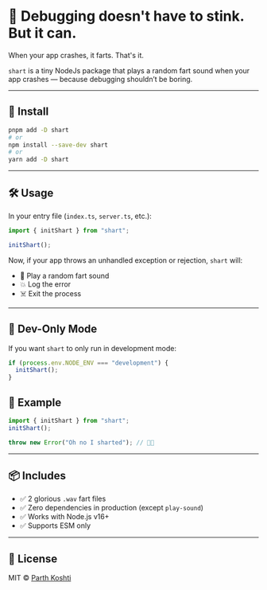 # 🐛 Debugging doesn't have to stink. But it can.

When your app crashes, it farts. That's it.

`shart` is a tiny NodeJs package that plays a random fart sound when your app crashes — because debugging shouldn’t be boring.

---

## 🚀 Install

```bash
pnpm add -D shart
# or
npm install --save-dev shart
# or
yarn add -D shart
```

---

## 🛠 Usage

In your entry file (`index.ts`, `server.ts`, etc.):

```ts
import { initShart } from "shart";

initShart();
```

Now, if your app throws an unhandled exception or rejection, `shart` will:

- 💨 Play a random fart sound
- 💥 Log the error
- ☠️ Exit the process

---

## 🌱 Dev-Only Mode

If you want `shart` to only run in development mode:

```ts
if (process.env.NODE_ENV === "development") {
  initShart();
}
```

## 🧪 Example

```ts
import { initShart } from "shart";
initShart();

throw new Error("Oh no I sharted"); // 💩💨
```

---

## 📦 Includes

- ✅ 2 glorious `.wav` fart files
- ✅ Zero dependencies in production (except `play-sound`)
- ✅ Works with Node.js v16+
- ✅ Supports ESM only

---

## 📝 License

MIT © [Parth Koshti](https://github.com/parthkoshti)
